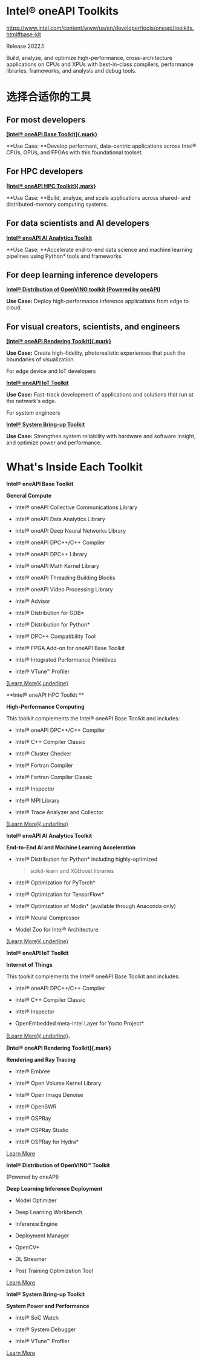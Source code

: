 # Intel® oneAPI Toolkits

https://www.intel.com/content/www/us/en/developer/tools/oneapi/toolkits.html#base-kit

Release 2022.1

Build, analyze, and optimize high-performance, cross-architecture
applications on CPUs and XPUs with best-in-class compilers, performance
libraries, frameworks, and analysis and debug tools.

# 选择合适你的工具

## For most developers

[**[Intel® oneAPI Base
Toolkit]{.mark}**](https://www.intel.com/content/www/us/en/developer/tools/oneapi/toolkits.html#base-kit)

**Use Case: **Develop performant, data-centric applications across
Intel® CPUs, GPUs, and FPGAs with this foundational toolset.

## For HPC developers

[**[Intel® oneAPI HPC
Toolkit]{.mark}**](https://www.intel.com/content/www/us/en/developer/tools/oneapi/toolkits.html#hpc-kit)

**Use Case: **Build, analyze, and scale applications across shared- and
distributed-memory computing systems.

## For data scientists and AI developers

[**Intel® oneAPI AI Analytics
Toolkit**](https://www.intel.com/content/www/us/en/developer/tools/oneapi/toolkits.html#analytics-kit)

**Use Case: **Accelerate end-to-end data science and machine learning
pipelines using Python\* tools and frameworks.

## For deep learning inference developers

[**Intel® Distribution of OpenVINO toolkit (Powered by
oneAPI)**](https://www.intel.com/content/www/us/en/developer/tools/oneapi/toolkits.html#openvino-kit)

**Use Case:** Deploy high-performance inference applications from edge
to cloud.

## For visual creators, scientists, and engineers

[**[Intel® oneAPI Rendering
Toolkit]{.mark}**](https://www.intel.com/content/www/us/en/developer/tools/oneapi/toolkits.html#rendering-kit)

**Use Case:** Create high-fidelity, photorealistic experiences that push
the boundaries of visualization.

For edge device and IoT developers

[**Intel® oneAPI IoT
Toolkit**](https://www.intel.com/content/www/us/en/developer/tools/oneapi/toolkits.html#iot-kit)

**Use Case:** Fast-track development of applications and solutions that
run at the network\'s edge.

For system engineers

[**Intel® System Bring-up
Toolkit**](https://www.intel.com/content/www/us/en/developer/tools/oneapi/toolkits.html#bring-up-kit)

**Use Case:** Strengthen system reliability with hardware and software
insight, and optimize power and performance.

# What\'s Inside Each Toolkit

**Intel® oneAPI Base Toolkit**

**General Compute**

-   Intel® oneAPI Collective Communications Library

-   Intel® oneAPI Data Analytics Library

-   Intel® oneAPI Deep Neural Networks Library

-   Intel® oneAPI DPC++/C++ Compiler

-   Intel® oneAPI DPC++ Library

-   Intel® oneAPI Math Kernel Library

-   Intel® oneAPI Threading Building Blocks

-   Intel® oneAPI Video Processing Library

-   Intel® Advisor

-   Intel® Distribution for GDB\*

-   Intel® Distribution for Python\*

-   Intel® DPC++ Compatibility Tool

-   Intel® FPGA Add-on for oneAPI Base Toolkit

-   Intel® Integrated Performance Primitives

-   Intel® VTune™ Profiler

[[Learn
More]{.underline}](https://www.intel.com/content/www/us/en/developer/tools/oneapi/base-toolkit.html)

**Intel® oneAPI HPC Toolkit **

**High-Performance Computing**

This toolkit complements the Intel® oneAPI Base Toolkit and includes:

-   Intel® oneAPI DPC++/C++ Compiler

-   Intel® C++ Compiler Classic

-   Intel® Cluster Checker

-   Intel® Fortran Compiler

-   Intel® Fortran Compiler Classic

-   Intel® Inspector

-   Intel® MPI Library

-   Intel® Trace Analyzer and Collector

[[Learn
More]{.underline}](https://www.intel.com/content/www/us/en/developer/tools/oneapi/hpc-toolkit.html)

**Intel® oneAPI AI Analytics Toolkit**

**End-to-End AI and Machine Learning Acceleration**

-   Intel® Distribution for Python\* including highly-optimized
    > scikit-learn and XGBoost libraries

-   Intel® Optimization for PyTorch\*

-   Intel® Optimization for TensorFlow\*

-   Intel® Optimization of Modin\* (available through Anaconda only)

-   Intel® Neural Compressor

-   Model Zoo for Intel® Architecture

[[Learn
More]{.underline}](https://www.intel.com/content/www/us/en/developer/tools/oneapi/ai-analytics-toolkit.html)

**Intel® oneAPI IoT Toolkit**

**Internet of Things**

This toolkit complements the Intel® oneAPI Base Toolkit and includes:

-   Intel® oneAPI DPC++/C++ Compiler

-   Intel® C++ Compiler Classic

-   Intel® Inspector

-   OpenEmbedded meta-intel Layer for Yocto Project\*

[[Learn
More]{.underline}](https://www.intel.com/content/www/us/en/developer/tools/oneapi/iot-toolkit.html)、

**[Intel® oneAPI Rendering Toolkit]{.mark}**

**Rendering and Ray Tracing**

-   Intel® Embree

-   Intel® Open Volume Kernel Library

-   Intel® Open Image Denoise

-   Intel® OpenSWR

-   Intel® OSPRay

-   Intel® OSPRay Studio

-   Intel® OSPRay for Hydra\*

[Learn
More](https://www.intel.com/content/www/us/en/developer/tools/oneapi/rendering-toolkit.html)

**Intel® Distribution of OpenVINO™ Toolkit**

(Powered by oneAPI)

**Deep Learning Inference Deployment**

-   Model Optimizer

-   Deep Learning Workbench

-   Inference Engine

-   Deployment Manager

-   OpenCV\*

-   DL Streamer

-   Post Training Optimization Tool

[Learn
More](https://www.intel.com/content/www/us/en/developer/tools/openvino-toolkit/overview.html)

**Intel® System Bring-up Toolkit**

**System Power and Performance**

-   Intel® SoC Watch

-   Intel® System Debugger

-   Intel® VTune™ Profiler

[Learn
More](https://www.intel.com/content/www/us/en/developer/tools/oneapi/system-bring-up-toolkit.html)
